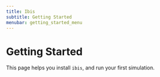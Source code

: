 ```yaml
---
title: Ibis
subtitle: Getting Started
menubar: getting_started_menu
---
```


# Getting Started
This page helps you install `ibis`, and run your first simulation.
